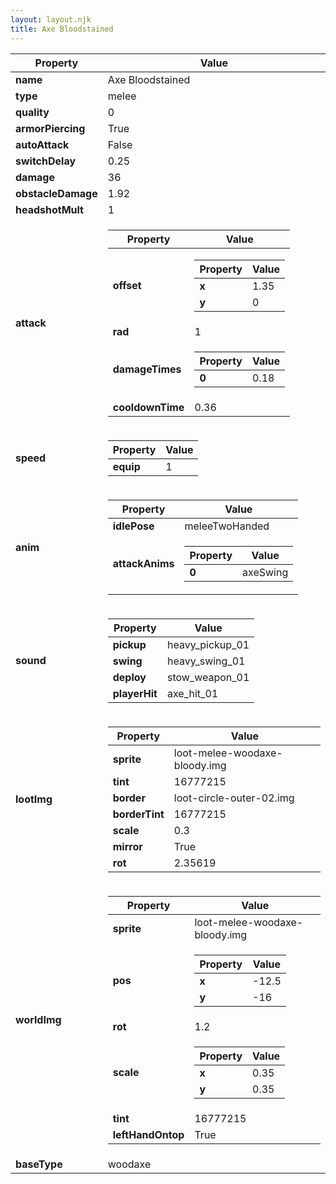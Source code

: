 ```yaml
---
layout: layout.njk
title: Axe Bloodstained
---
```


<table><thead><tr><th>Property</th><th>Value</th></tr></thead><tbody><tr><td><b>name</b></td><td>Axe Bloodstained</td></tr><tr><td><b>type</b></td><td>melee</td></tr><tr><td><b>quality</b></td><td>0</td></tr><tr><td><b>armorPiercing</b></td><td>True</td></tr><tr><td><b>autoAttack</b></td><td>False</td></tr><tr><td><b>switchDelay</b></td><td>0.25</td></tr><tr><td><b>damage</b></td><td>36</td></tr><tr><td><b>obstacleDamage</b></td><td>1.92</td></tr><tr><td><b>headshotMult</b></td><td>1</td></tr><tr><td><b>attack</b></td><td><table><thead><tr><th>Property</th><th>Value</th></tr></thead><tbody><tr><td><b>offset</b></td><td><table><thead><tr><th>Property</th><th>Value</th></tr></thead><tbody><tr><td><b>x</b></td><td>1.35</td></tr><tr><td><b>y</b></td><td>0</td></tr></tbody></table></td></tr><tr><td><b>rad</b></td><td>1</td></tr><tr><td><b>damageTimes</b></td><td><table><thead><tr><th>Property</th><th>Value</th></tr></thead><tbody><tr><td><b>0</b></td><td>0.18</td></tr></tbody></table></td></tr><tr><td><b>cooldownTime</b></td><td>0.36</td></tr></tbody></table></td></tr><tr><td><b>speed</b></td><td><table><thead><tr><th>Property</th><th>Value</th></tr></thead><tbody><tr><td><b>equip</b></td><td>1</td></tr></tbody></table></td></tr><tr><td><b>anim</b></td><td><table><thead><tr><th>Property</th><th>Value</th></tr></thead><tbody><tr><td><b>idlePose</b></td><td>meleeTwoHanded</td></tr><tr><td><b>attackAnims</b></td><td><table><thead><tr><th>Property</th><th>Value</th></tr></thead><tbody><tr><td><b>0</b></td><td>axeSwing</td></tr></tbody></table></td></tr></tbody></table></td></tr><tr><td><b>sound</b></td><td><table><thead><tr><th>Property</th><th>Value</th></tr></thead><tbody><tr><td><b>pickup</b></td><td>heavy_pickup_01</td></tr><tr><td><b>swing</b></td><td>heavy_swing_01</td></tr><tr><td><b>deploy</b></td><td>stow_weapon_01</td></tr><tr><td><b>playerHit</b></td><td>axe_hit_01</td></tr></tbody></table></td></tr><tr><td><b>lootImg</b></td><td><table><thead><tr><th>Property</th><th>Value</th></tr></thead><tbody><tr><td><b>sprite</b></td><td>loot-melee-woodaxe-bloody.img</td></tr><tr><td><b>tint</b></td><td>16777215</td></tr><tr><td><b>border</b></td><td>loot-circle-outer-02.img</td></tr><tr><td><b>borderTint</b></td><td>16777215</td></tr><tr><td><b>scale</b></td><td>0.3</td></tr><tr><td><b>mirror</b></td><td>True</td></tr><tr><td><b>rot</b></td><td>2.35619</td></tr></tbody></table></td></tr><tr><td><b>worldImg</b></td><td><table><thead><tr><th>Property</th><th>Value</th></tr></thead><tbody><tr><td><b>sprite</b></td><td>loot-melee-woodaxe-bloody.img</td></tr><tr><td><b>pos</b></td><td><table><thead><tr><th>Property</th><th>Value</th></tr></thead><tbody><tr><td><b>x</b></td><td>-12.5</td></tr><tr><td><b>y</b></td><td>-16</td></tr></tbody></table></td></tr><tr><td><b>rot</b></td><td>1.2</td></tr><tr><td><b>scale</b></td><td><table><thead><tr><th>Property</th><th>Value</th></tr></thead><tbody><tr><td><b>x</b></td><td>0.35</td></tr><tr><td><b>y</b></td><td>0.35</td></tr></tbody></table></td></tr><tr><td><b>tint</b></td><td>16777215</td></tr><tr><td><b>leftHandOntop</b></td><td>True</td></tr></tbody></table></td></tr><tr><td><b>baseType</b></td><td>woodaxe</td></tr></tbody></table>
